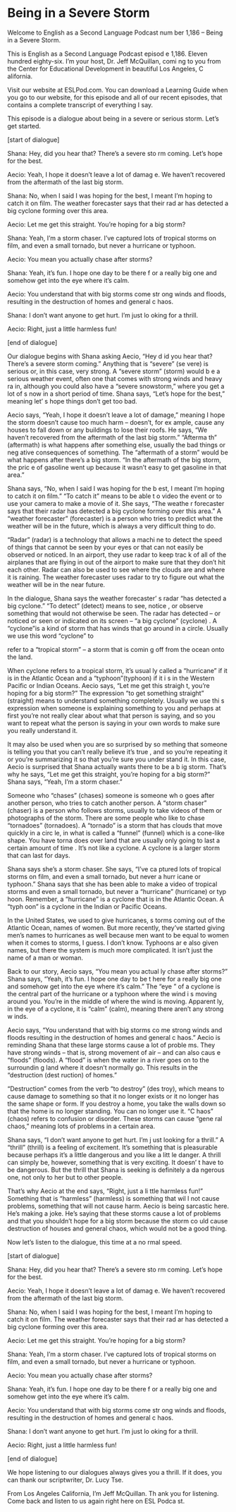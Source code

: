 # Being in a Severe Storm

Welcome to English as a Second Language Podcast num ber 1,186 – Being in a Severe Storm. 

This is English as a Second Language Podcast episod e 1,186. Eleven hundred eighty-six. I’m your host, Dr. Jeff McQuillan, comi ng to you from the Center for Educational Development in beautiful Los Angeles, C alifornia.  

Visit our website at ESLPod.com. You can download a  Learning Guide when you go to our website, for this episode and all of our recent episodes, that contains a complete transcript of everything I say.  

This episode is a dialogue about being in a severe or serious storm. Let’s get started. 

[start of dialogue] 

Shana: Hey, did you hear that? There’s a severe sto rm coming. Let’s hope for the best. 

Aecio: Yeah, I hope it doesn’t leave a lot of damag e. We haven’t recovered from the aftermath of the last big storm. 

Shana: No, when I said I was hoping for the best, I  meant I’m hoping to catch it on film. The weather forecaster says that their rad ar has detected a big cyclone forming over this area. 

Aecio: Let me get this straight. You’re hoping for a big storm? 

Shana: Yeah, I’m a storm chaser. I’ve captured lots  of tropical storms on film, and even a small tornado, but never a hurricane or typhoon. 

Aecio: You mean you actually chase after storms? 

Shana: Yeah, it’s fun. I hope one day to be there f or a really big one and somehow get into the eye where it’s calm. 

Aecio: You understand that with big storms come str ong winds and floods, resulting in the destruction of homes and general c haos. 

Shana: I don’t want anyone to get hurt. I’m just lo oking for a thrill.  

 Aecio: Right, just a little harmless fun! 

[end of dialogue] 

Our dialogue begins with Shana asking Aecio, “Hey d id you hear that? There’s a severe storm coming.” Anything that is “severe” (se vere) is serious or, in this case, very strong. A “severe storm” (storm) would b e a serious weather event, often one that comes with strong winds and heavy ra in, although you could also have a “severe snowstorm,” where you get a lot of s now in a short period of time. Shana says, “Let’s hope for the best,” meaning let’ s hope things don’t get too bad. 

Aecio says, “Yeah, I hope it doesn’t leave a lot of  damage,” meaning I hope the storm doesn’t cause too much harm – doesn’t, for ex ample, cause any houses to fall down or any buildings to lose their roofs. He says, “We haven’t recovered from the aftermath of the last big storm.” “Afterma th” (aftermath) is what happens after something else, usually the bad things or neg ative consequences of something. The “aftermath of a storm” would be what  happens after there’s a big storm. “In the aftermath of the big storm, the pric e of gasoline went up because it wasn’t easy to get gasoline in that area.” 

Shana says, “No, when I said I was hoping for the b est, I meant I’m hoping to catch it on film.” “To catch it” means to be able t o video the event or to use your camera to make a movie of it. She says, “The weathe r forecaster says that their radar has detected a big cyclone forming over this area.” A “weather forecaster” (forecaster) is a person who tries to predict what the weather will be in the future, which is always a very difficult thing to do. 

“Radar” (radar) is a technology that allows a machi ne to detect the speed of things that cannot be seen by your eyes or that can not easily be observed or noticed. In an airport, they use radar to keep trac k of all of the airplanes that are flying in out of the airport to make sure that they  don’t hit each other. Radar can also be used to see where the clouds are and where it is raining. The weather forecaster uses radar to try to figure out what the  weather will be in the near future.  

In the dialogue, Shana says the weather forecaster’ s radar “has detected a big cyclone.” “To detect” (detect) means to see, notice , or observe something that would not otherwise be seen. The radar has detected  – or noticed or seen or indicated on its screen – “a big cyclone” (cyclone) . A “cyclone”is a kind of storm that has winds that go around in a circle. Usually we use this word “cyclone” to  

refer to a “tropical storm” – a storm that is comin g off from the ocean onto the land.  

When cyclone refers to a tropical storm, it’s usual ly called a “hurricane” if it is in the Atlantic Ocean and a “typhoon”(typhoon) if it i s in the Western Pacific or Indian Oceans. Aecio says, “Let me get this straigh t, you’re hoping for a big storm?” The expression “to get something straight” (straight) means to understand something completely. Usually we use thi s expression when someone is explaining something to you and perhaps at first you’re not really clear about what that person is saying, and so you want to repeat what the person is saying in your own words to make sure you  really understand it.  

It may also be used when you are so surprised by so mething that someone is telling you that you can’t really believe it’s true , and so you’re repeating it or you’re summarizing it so that you’re sure you under stand it. In this case, Aecio is surprised that Shana actually wants there to be a b ig storm. That’s why he says, “Let me get this straight, you’re hoping for a big storm?” Shana says, “Yeah, I’m a storm chaser.” 

Someone who “chases” (chases) someone is someone wh o goes after another person, who tries to catch another person. A “storm  chaser” (chaser) is a person who follows storms, usually to take videos of them or photographs of the storm. There are some people who like to chase “tornadoes”  (tornadoes). A “tornado” is a storm that has clouds that move quickly in a circ le, in what is called a “funnel” (funnel) which is a cone-like shape. You have torna does over land that are usually only going to last a certain amount of time . It’s not like a cyclone. A cyclone is a larger storm that can last for days. 

Shana says she’s a storm chaser. She says, “I’ve ca ptured lots of tropical storms on film, and even a small tornado, but never a hurr icane or typhoon.” Shana says that she has been able to make a video of tropical storms and even a small tornado, but never a “hurricane” (hurricane) or typ hoon. Remember, a “hurricane” is a cyclone that is in the Atlantic Ocean. A “typh oon” is a cyclone in the Indian or Pacific Oceans.  

In the United States, we used to give hurricanes, s torms coming out of the Atlantic Ocean, names of women. But more recently, they’ve started giving men’s names to hurricanes as well because men want to be equal to women when it comes to storms, I guess. I don’t know. Typhoons ar e also given names, but there the system is much more complicated. It isn’t  just the name of a man or woman.  

Back to our story, Aecio says, “You mean you actual ly chase after storms?” Shana says, “Yeah, it’s fun. I hope one day to be t here for a really big one and somehow get into the eye where it’s calm.” The “eye ” of a cyclone is the central part of the hurricane or a typhoon where the wind i s moving around you. You’re in the middle of where the wind is moving. Apparent ly, in the eye of a cyclone, it is “calm” (calm), meaning there aren’t any strong w inds.  

Aecio says, “You understand that with big storms co me strong winds and floods resulting in the destruction of homes and general c haos.” Aecio is reminding Shana that these large storms cause a lot of proble ms. They have strong winds – that is, strong movement of air – and can also caus e “floods” (floods). A “flood” is when the water in a river goes on to the surroundin g land where it doesn’t normally go. This results in the “destruction (dest ruction) of homes.” 

“Destruction” comes from the verb “to destroy” (des troy), which means to cause damage to something so that it no longer exists or it no longer has the same shape or form. If you destroy a home, you take the walls down so that the home is no longer standing. You can no longer use it. “C haos” (chaos) refers to confusion or disorder. These storms can cause “gene ral chaos,” meaning lots of problems in a certain area.  

Shana says, “I don’t want anyone to get hurt. I’m j ust looking for a thrill.” A “thrill” (thrill) is a feeling of excitement. It’s something  that is pleasurable because perhaps it’s a little dangerous and you like a litt le danger. A thrill can simply be, however, something that is very exciting. It doesn’ t have to be dangerous. But the thrill that Shana is seeking is definitely a da ngerous one, not only to her but to other people.  

That’s why Aecio at the end says, “Right, just a li ttle harmless fun!” Something that is “harmless” (harmless) is something that wil l not cause problems, something that will not cause harm. Aecio is being sarcastic here. He’s making a joke. He’s saying that these storms cause a lot of problems and that you shouldn’t hope for a big storm because the storm co uld cause destruction of houses and general chaos, which would not be a good  thing.  

Now let’s listen to the dialogue, this time at a no rmal speed. 

[start of dialogue] 

Shana: Hey, did you hear that? There’s a severe sto rm coming. Let’s hope for the best. 

Aecio: Yeah, I hope it doesn’t leave a lot of damag e. We haven’t recovered from the aftermath of the last big storm. 

Shana: No, when I said I was hoping for the best, I  meant I’m hoping to catch it on film. The weather forecaster says that their rad ar has detected a big cyclone forming over this area. 

Aecio: Let me get this straight. You’re hoping for a big storm? 

Shana: Yeah, I’m a storm chaser. I’ve captured lots  of tropical storms on film, and even a small tornado, but never a hurricane or typhoon. 

Aecio: You mean you actually chase after storms? 

Shana: Yeah, it’s fun. I hope one day to be there f or a really big one and somehow get into the eye where it’s calm. 

Aecio: You understand that with big storms come str ong winds and floods, resulting in the destruction of homes and general c haos. 

Shana: I don’t want anyone to get hurt. I’m just lo oking for a thrill. 

Aecio: Right, just a little harmless fun! 

[end of dialogue]  

We hope listening to our dialogues always gives you  a thrill. If it does, you can thank our scriptwriter, Dr. Lucy Tse.  

From Los Angeles California, I’m Jeff McQuillan. Th ank you for listening. Come back and listen to us again right here on ESL Podca st. 

